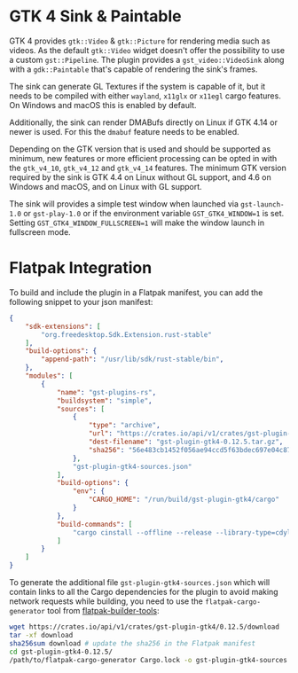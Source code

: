 # GTK 4 Sink & Paintable

GTK 4 provides `gtk::Video` & `gtk::Picture` for rendering media such as videos. As the default `gtk::Video` widget doesn't
offer the possibility to use a custom `gst::Pipeline`. The plugin provides a `gst_video::VideoSink` along with a `gdk::Paintable` that's capable of rendering the sink's frames.

The sink can generate GL Textures if the system is capable of it, but it needs
to be compiled with either `wayland`, `x11glx` or `x11egl` cargo features. On
Windows and macOS this is enabled by default.

Additionally, the sink can render DMABufs directly on Linux if GTK 4.14 or
newer is used. For this the `dmabuf` feature needs to be enabled.

Depending on the GTK version that is used and should be supported as minimum,
new features or more efficient processing can be opted in with the `gtk_v4_10`,
`gtk_v4_12` and `gtk_v4_14` features. The minimum GTK version required by the
sink is GTK 4.4 on Linux without GL support, and 4.6 on Windows and macOS, and
on Linux with GL support.

The sink will provides a simple test window when launched via `gst-launch-1.0`
or `gst-play-1.0` or if the environment variable `GST_GTK4_WINDOW=1` is set.
Setting `GST_GTK4_WINDOW_FULLSCREEN=1` will make the window launch in fullscreen
mode.

# Flatpak Integration

To build and include the plugin in a Flatpak manifest, you can add the following snippet to your json manifest:

```json
{
    "sdk-extensions": [
        "org.freedesktop.Sdk.Extension.rust-stable"
    ],
    "build-options": {
        "append-path": "/usr/lib/sdk/rust-stable/bin",
    },
    "modules": [
        {
            "name": "gst-plugins-rs",
            "buildsystem": "simple",
            "sources": [
                {
                    "type": "archive",
                    "url": "https://crates.io/api/v1/crates/gst-plugin-gtk4/0.12.5/download",
                    "dest-filename": "gst-plugin-gtk4-0.12.5.tar.gz",
                    "sha256": "56e483cb1452f056ae94ccd5f63bdec697e04c87b30d89eb30c3f934042e1022"
                },
                "gst-plugin-gtk4-sources.json"
            ],
            "build-options": {
                "env": {
                    "CARGO_HOME": "/run/build/gst-plugin-gtk4/cargo"
                }
            },
            "build-commands": [
                "cargo cinstall --offline --release --library-type=cdylib --prefix=/app"
            ]
        }
    ]
}
```

To generate the additional file `gst-plugin-gtk4-sources.json` which will contain links to all the Cargo dependencies for the plugin to avoid making network requests while building, you need to use the `flatpak-cargo-generator` tool from [flatpak-builder-tools](https://github.com/flatpak/flatpak-builder-tools):

```sh
wget https://crates.io/api/v1/crates/gst-plugin-gtk4/0.12.5/download
tar -xf download
sha256sum download # update the sha256 in the Flatpak manifest
cd gst-plugin-gtk4-0.12.5/
/path/to/flatpak-cargo-generator Cargo.lock -o gst-plugin-gtk4-sources.json
```
